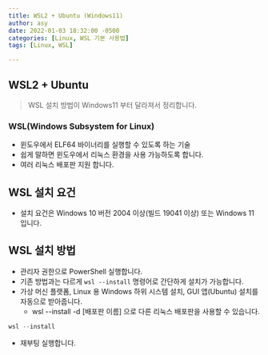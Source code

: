 ```yaml
---
title: WSL2 + Ubuntu (Windows11)
author: asy
date: 2022-01-03 18:32:00 -0500
categories: [Linux, WSL 기본 사용법]
tags: [Linux, WSL]

---
```


## WSL2 + Ubuntu

> WSL 설치 방법이 Windows11 부터 달라져서 정리합니다.

### WSL(Windows Subsystem for Linux)

- 윈도우에서 ELF64 바이너리를 실행할 수 있도록 하는 기술
- 쉽게 말하면 윈도우에서 리눅스 환경을 사용 가능하도록 합니다.
- 여러 리눅스 배포판 지원 합니다.

## WSL 설치 요건

- 설치 요건은 Windows 10 버전 2004 이상(빌드 19041 이상) 또는 Windows 11 입니다.

## WSL 설치 방법

- 관리자 권한으로 PowerShell 실행합니다.
- 기존 방법과는 다르게 `wsl --install` 명령어로 간단하게 설치가 가능합니다.
- 가상 머신 플랫폼, Linux 용 Windows 하위 시스템 설치, GUI 앱(Ubuntu) 설치를 자동으로 받아줍니다.
  - wsl --install -d [배포판 이름] 으로 다른 리눅스 배포판을 사용할 수 있습니다.

```powershell
wsl --install
```

- 재부팅 실행합니다.

